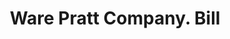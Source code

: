 ---
doi: 10.7916/D8P2897T
date_other: '1903'
date_other_textual: '1903'
form: printed ephemera
genre:
- Invoices
name:
- Ware Pratt Company
object_in_context_url: https://biggert.cul.columbia.edu/items/view/ave_biggert_00535
subject_hierarchical_geographic:
- Worcester, Massachusetts, United States
subject_name:
- Ware Pratt Company
title: Ware Pratt Company. Bill
sort_title: Ware Pratt Company. Bill
call_number: ave_biggert_00535
coordinates:
- 42.266666666666666,-71.8
pid: ave_biggert_00535
identifiers: ave_biggert_00535
thumbnail: https://derivativo-2.library.columbia.edu/iiif/2/ldpd:343852/full/!256,256/0/native.jpg
permalink: /biggert/ave_biggert_00535/
layout: iiif-image-page
---